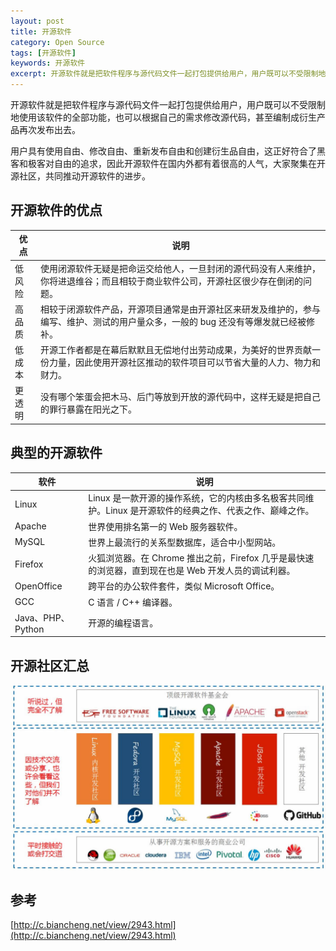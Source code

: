 ```yaml
---
layout: post
title: 开源软件
category: Open Source
tags: [开源软件]
keywords: 开源软件
excerpt: 开源软件就是把软件程序与源代码文件一起打包提供给用户，用户既可以不受限制地使用该软件的全部功能，也可以根据自己的需求修改源代码，甚至编制成衍生产品再次发布出去。
---
```


开源软件就是把软件程序与源代码文件一起打包提供给用户，用户既可以不受限制地使用该软件的全部功能，也可以根据自己的需求修改源代码，甚至编制成衍生产品再次发布出去。

用户具有使用自由、修改自由、重新发布自由和创建衍生品自由，这正好符合了黑客和极客对自由的追求，因此开源软件在国内外都有着很高的人气，大家聚集在开源社区，共同推动开源软件的进步。

## 开源软件的优点

| 优点 | 说明 |
| ----| ---- |
| 低风险 | 使用闭源软件无疑是把命运交给他人，一旦封闭的源代码没有人来维护，你将进退维谷；而且相较于商业软件公司，开源社区很少存在倒闭的问题。 |
| 高品质 | 相较于闭源软件产品，开源项目通常是由开源社区来研发及维护的，参与编写、维护、测试的用户量众多，一般的 bug 还没有等爆发就已经被修补。 |
| 低成本 | 开源工作者都是在幕后默默且无偿地付出劳动成果，为美好的世界贡献一份力量，因此使用开源社区推动的软件项目可以节省大量的人力、物力和财力。 |
| 更透明 | 没有哪个笨蛋会把木马、后门等放到开放的源代码中，这样无疑是把自己的罪行暴露在阳光之下。 |

## 典型的开源软件

| 软件 | 说明 |
| ----| ---- |
| Linux | Linux 是一款开源的操作系统，它的内核由多名极客共同维护。Linux 是开源软件的经典之作、代表之作、巅峰之作。|
| Apache | 世界使用排名第一的 Web 服务器软件。 |
| MySQL | 世界上最流行的关系型数据库，适合中小型网站。 |
| Firefox | 火狐浏览器。在 Chrome 推出之前，Firefox 几乎是最快速的浏览器，直到现在也是 Web 开发人员的调试利器。 |
| OpenOffice | 跨平台的办公软件套件，类似 Microsoft Office。 |
| GCC | C 语言 / C++ 编译器。 |
| Java、PHP、Python | 开源的编程语言。 |

## 开源社区汇总

![](/assets/images/2020/open_source_communities.jpg)

## 参考

[http://c.biancheng.net/view/2943.html](http://c.biancheng.net/view/2943.html)
